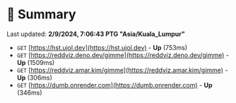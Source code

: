 # 📖 Summary
Last updated: **2/9/2024, 7:06:43 PTG "Asia/Kuala_Lumpur"**

- `GET` [https://hst.ujol.dev](https://hst.ujol.dev) - **Up** (753ms)
- `GET` [https://reddviz.deno.dev/gimme](https://reddviz.deno.dev/gimme) - **Up** (1509ms)
- `GET` [https://reddviz.amar.kim/gimme](https://reddviz.amar.kim/gimme) - **Up** (306ms)
- `GET` [https://dumb.onrender.com](https://dumb.onrender.com) - **Up** (346ms)
